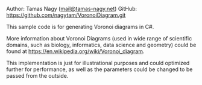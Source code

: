 Author: Tamas Nagy (mail@tamas-nagy.net)
GitHub: https://github.com/nagytam/VoronoiDiagram.git

This sample code is for generating Voronoi diagrams in C#. 

More information about Voronoi Diagrams (used in wide range of scientific domains, such as biology, informatics, data science and geometry) could be found at https://en.wikipedia.org/wiki/Voronoi_diagram.

This implementation is just for illustrational purposes and could optimized further for performance, as well as the parameters could be changed to be passed from the outside.





